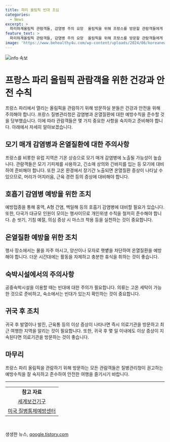 ```yaml
---
title: 파리 올림픽 빈대 조심
categories:
  - News
excerpt: >
  파리하계올림픽 관람객들, 감염병 주의 요망  올림픽을 위해 프랑스를 방문할 관람객들에게 질병관리청이 감염병과 온열질환에 대해 주의를 당부하고 있다. 프랑스 방문 시 모기 매개 감염병과 호흡기 감염병에 대한 예방접종과 수칙 준수가 필요하며, 온열질환을 예방하기 위한 조치도 필요하다. 또한, 숙박시설에서는 빈대에 대한 주의가 필요하며, 귀국 후 의료기관 방문을 권고하고 있다. 질병관리청장은 안전하고 건강한 관람을 위해 예방수칙 준수를 당부했다.
feature_text: >
  파리하계올림픽 관람객들, 감염병 주의 요망  올림픽을 위해 프랑스를 방문할 관람객들에게 질병관리청이 감염병과 온열질환에 대해 주의를 당부하고 있다. 프랑스 방문 시 모기 매개 감염병과 호흡기 감염병에 대한 예방접종과 수칙 준수가 필요하며, 온열질환을 예방하기 위한 조치도 필요하다. 또한, 숙박시설에서는 빈대에 대한 주의가 필요하며, 귀국 후 의료기관 방문을 권고하고 있다. 질병관리청장은 안전하고 건강한 관람을 위해 예방수칙 준수를 당부했다.
image: 'https://www.behealthy4u.com/wp-content/uploads/2024/06/koreanews.jpg'
---
```


<p><img src="https://www.behealthy4u.com/wp-content/uploads/2024/06/koreanews.jpg" alt="info 속보" /></p>

<h1>프랑스 파리 올림픽 관람객을 위한 건강과 안전 수칙</h1>

<p data-ke-size="size16">프랑스 파리에서 열리는 올림픽을 관람하기 위해 방문하실 분들은 건강과 안전을 위해 주의해야 합니다. 프랑스 질병관리청은 감염병과 온열질환에 대한 예방수칙을 준수할 것을 당부했습니다. 이에 따라 관람객들은 몇 가지 중요한 사항을 숙지하고 준비해야 합니다. 아래에서 자세히 알아보겠습니다.</p>

<h2 data-ke-size="size26">모기 매개 감염병과 온열질환에 대한 주의사항</h2>

<p>프랑스를 비롯한 유럽 지역은 기온 상승으로 모기 매개 감염병에 노출될 가능성이 높습니다. 관람객들은 모기 기피제를 사용하고, 긴소매 상의와 긴바지를 입는 등 모기에 대비하여 준비해야 합니다. 또한 고온 환경에서 장기간 노출되면 온열질환 증상이 나타날 수 있으므로, 머리가 어지러움, 근육 경련 등의 증상에 대비해야 합니다.</p>

<h2 data-ke-size="size26">호흡기 감염병 예방을 위한 조치</h2>

<p>예방접종을 통해 홍역, A형 간염, 백일해 등의 호흡기 감염병에 대비할 필요가 있습니다. 또한, 다국가 대규모 인원이 모이는 행사이므로 개인위생 수칙을 철저히 준수해야 합니다. 손 씻기, 기침 예절, 의심 증상 시 마스크 착용 등을 실천하는 것이 중요합니다.</p>

<h2 data-ke-size="size26">온열질환 예방을 위한 조치</h2>

<p>행사 장소에서는 물을 자주 마시고, 양산이나 모자로 햇볕을 차단하여 온열질환을 예방해야 합니다. 더운 시간대에는 활동을 자제하고 충분한 휴식을 취하는 것이 좋습니다.</p>

<h2 data-ke-size="size26">숙박시설에서의 주의사항</h2>

<p>공중숙박시설을 이용할 때는 빈대에 대한 주의가 필요합니다. 의류는 고온 세탁이 가능한 것으로 준비하고, 숙소에서는 빈대가 있는지 확인하는 것이 중요합니다.</p>

<h2 data-ke-size="size26">귀국 후 조치</h2>

<p>귀국 후 발열이나 발진, 근육통 등의 이상 증상이 나타나면 즉시 의료기관을 방문하고 최근 여행한 지역을 알리는 것이 필요합니다. 또한, 귀국 후 몇 일 이내에도 이상 증상이 지속된다면 의료기관을 방문하는 것이 좋습니다.</p>

<h2 data-ke-size="size26">마무리</h2>

<p>프랑스 파리 올림픽을 관람하기 위해 방문하는 모든 관람객들은 질병관리청이 권고하는 예방수칙을 잘 숙지하고 준수하여 안전한 여행을 즐기시기 바랍니다.</p>

<hr>

<table>
  <tr>
    <td style="text-align: center; height: 17px;"><b>참고 자료</b></td>
  </tr>
  <tr>
    <td style="text-align: center; height: 17px;"><a href="https://www.who.int/korean">세계보건기구</a></td>
  </tr>
  <tr>
    <td style="text-align: center; height: 17px;"><a href="https://www.cdc.gov/globalhealth/countries/index.html">미국 질병통제예방센터</a></td>
  </tr>
</table>

<p data-ke-size="size16">&nbsp;</p>
생생한 뉴스, <a href="https://qoogle.tistory.com" rel="dofollow">qoogle.tistory.com</a>


